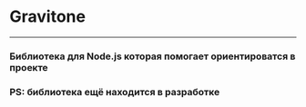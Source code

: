 # **Gravitone**
---

### Библиотека для Node.js которая помогает ориентироватся в проекте

### PS: библиотека ещё находится в разработке